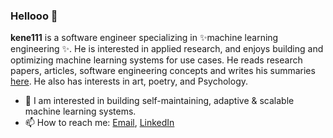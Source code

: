### Hellooo 👋


**kene111** is a software engineer specializing in ✨machine learning engineering ✨. He is interested in applied research, and enjoys building and optimizing machine learning systems for use cases. He reads research papers, articles, software engineering concepts and  writes his summaries [here](https://kenechiojukwu.medium.com/). He also has interests in art, poetry, and Psychology. 


- 🌱 I am interested in building self-maintaining, adaptive & scalable machine learning systems.
- 📫 How to reach me: [Email](kenechiojukwu@gmail.com),  [LinkedIn](https://www.linkedin.com/in/kenechi-ojukwu-413272173/)

